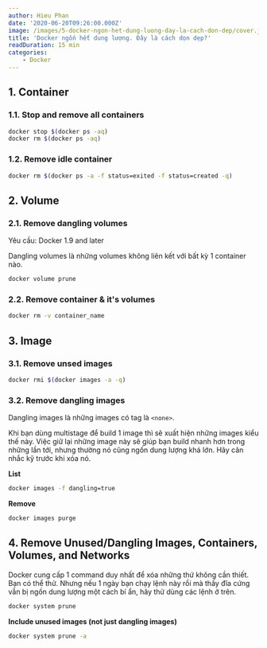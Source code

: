 ```yaml
---
author: Hieu Phan
date: '2020-06-20T09:26:00.000Z'
image: /images/5-docker-ngon-het-dung-luong-day-la-cach-don-dep/cover.jpg
title: 'Docker ngốn hết dung lượng. Đây là cách dọn dẹp?'
readDuration: 15 min
categories:
    - Docker
---
```



## 1. Container
### 1.1. Stop and remove all containers

```bash
docker stop $(docker ps -aq)
docker rm $(docker ps -aq)
```

### 1.2. Remove idle container

```bash
docker rm $(docker ps -a -f status=exited -f status=created -q)
```

## 2. Volume
### 2.1. Remove dangling volumes
Yêu cầu: Docker 1.9 and later

Dangling volumes là những volumes không liên kết với bất kỳ 1 container nào.

```bash
docker volume prune
```

### 2.2. Remove container & it's volumes

```bash
docker rm -v container_name
```

## 3. Image
### 3.1. Remove unsed images

```bash
docker rmi $(docker images -a -q)
```

### 3.2. Remove dangling images

Dangling images là những images có tag là `<none>`.

Khi bạn dùng multistage để build 1 image thì sẽ xuất hiện những images kiểu thế này. Việc giữ lại những image này sẽ giúp bạn build nhanh hơn trong những lần tới, nhưng thường nó cũng ngốn dung lượng khá lớn. Hãy cân nhắc kỹ trước khi xóa nó.

**List**
```bash
docker images -f dangling=true
```

**Remove**
```bash
docker images purge
```

## 4. Remove Unused/Dangling Images, Containers, Volumes, and Networks

Docker cung cấp 1 command duy nhất để xóa những thứ không cần thiết. Bạn có thể thử. Nhưng nếu 1 ngày bạn chạy lệnh này rồi mà thấy đĩa cứng vẫn bị ngốn dung lượng một cách bí ẩn, hãy thử dùng các lệnh ở trên.

```bash
docker system prune
```

**Include unused images (not just dangling images)**
```bash
docker system prune -a
```